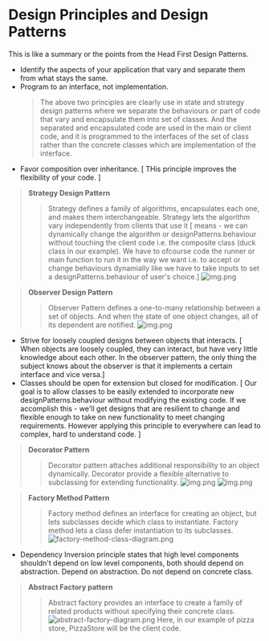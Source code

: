 # Design Principles and Design Patterns
This is like a summary or the points from the Head First Design Patterns.
- Identify the aspects of your application that vary and separate them from what stays the same.
- Program to an interface, not implementation.
    > The above two principles are clearly use in state and strategy design patterns where we separate the behaviours or part of code that vary and encapsulate them into set of classes. And the separated and encapsulated code are used in the main or client code, and it is programmed to the interfaces of the set of class rather than the concrete classes which are implementation of the interface.
- Favor composition over inheritance. [ THis principle improves the flexibility of your code. ]
> <b>Strategy Design Pattern</b>
>> Strategy defines a family of algorithms, encapsulates each one, and makes them interchangeable. Strategy lets the algorithm vary independently from clients that use it [ means - we can dynamically change the algorithm or designPatterns.behaviour without touching the client code i.e. the composite class (duck class in our example). We have to ofcourse code the runner or main function to run it in the way we want i.e. to accept or change behaviours dynamially like we have to take inputs to set a designPatterns.behaviour of user's choice.]
> ![img.png](../../images/strategy-img.png)

> <b>Observer Design Pattern</b>
>> Observer Pattern defines a one-to-many relationship between a set of objects. And when the state of one object changes, all of its dependent are notified.
> ![img.png](../../images/observer-img.png)

- Strive for loosely coupled designs between objects that interacts. [ When objects are loosely coupled, they can interact, but have very little knowledge about each other. In the observer pattern, the only thing the subject knows about the observer is that it implements a certain interface and vice versa.]
- Classes should be open for extension but closed for modification. [ Our goal is to allow classes to be easily extended to incorporate new designPatterns.behaviour without modifying the existing code. If we accomplish this - we'll get designs that are resilient to change and flexible enough to take on new functionality to meet changing requirements. However applying this principle to everywhere can lead to complex, hard to understand code. ]

> <b>Decorator Pattern</b>
>> Decorator pattern attaches additional responsibility to an object dynamically. Decorator provide a flexible alternative to subclassing for extending functionality. ![img.png](../../images/decorator-img.png)  ![img.png](../../images/decorator-img2.png)

> <b>Factory Method Pattern</b>
> > Factory method defines an interface for creating an object, but lets subclasses decide which class to instantiate. Factory method lets a class defer instantiation to its subclasses.
> ![factory-method-class-diagram.png](../../images/factory-method-img.png)

- Dependency Inversion principle states that high level components shouldn't depend on low level components, both should depend on abstraction. Depend on abstraction. Do not depend on concrete class.

> <b>Abstract Factory pattern</b>
> > Abstract factory provides an interface to create a family of related products without specifying their concrete class.
> ![abstract-factory-diagram.png](../../images/abstract-factory-img.png) Here, in our example of pizza store, PizzaStore will be the client code.